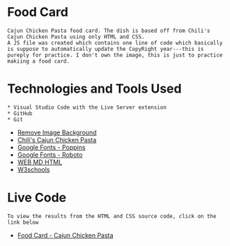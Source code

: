 # Food Card
    Cajun Chicken Pasta food card. The dish is based off from Chili's Cajun Chicken Pasta using only HTML and CSS.
    A JS file was created which contains one line of code which basically is suppose to automatically update the CopyRight year---this is pureply for practice. I don't own the image, this is just to practice makiing a food card. 
    
# Technologies and Tools Used
    * Visual Studio Code with the Live Server extension
    * GitHub
    * Git
* [Remove Image Background](https://www.remove.bg/)
* [Chili's Cajun Chicken Pasta](https://www.chilis.com/menu/chicken-seafood/cajun-chicken-pasta)
* [Google Fonts - Poppins](https://fonts.google.com/specimen/Poppins)
* [Google Fonts - Roboto](https://fonts.google.com/specimen/Roboto)
* [WEB MD HTML](https://developer.mozilla.org/en-US/docs/Web/HTML)
* [W3schools](https://www.w3schools.com/)

# Live Code

    To view the results from the HTML and CSS source code, click on the link below

* [Food Card - Cajun Chicken Pasta](https://jennym0715.github.io/FoodCard_Cajun_Chicken_Pasta.github.io/)
